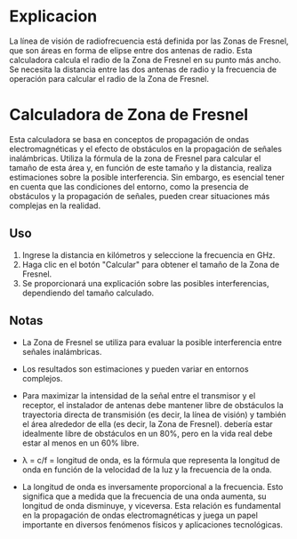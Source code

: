 # Explicacion

La línea de visión de radiofrecuencia está definida por las Zonas de Fresnel, que son áreas en forma de elipse entre dos antenas de radio. Esta calculadora calcula el radio de la Zona de Fresnel en su punto más ancho. Se necesita la distancia entre las dos antenas de radio y la frecuencia de operación para calcular el radio de la Zona de Fresnel.

# Calculadora de Zona de Fresnel

Esta calculadora se basa en conceptos de propagación de ondas electromagnéticas y el efecto de obstáculos en la propagación de señales inalámbricas. Utiliza la fórmula de la zona de Fresnel para calcular el tamaño de esta área y, en función de este tamaño y la distancia, realiza estimaciones sobre la posible interferencia. Sin embargo, es esencial tener en cuenta que las condiciones del entorno, como la presencia de obstáculos y la propagación de señales, pueden crear situaciones más complejas en la realidad.

## Uso

1. Ingrese la distancia en kilómetros y seleccione la frecuencia en GHz.
2. Haga clic en el botón "Calcular" para obtener el tamaño de la Zona de Fresnel.
3. Se proporcionará una explicación sobre las posibles interferencias, dependiendo del tamaño calculado.

## Notas

- La Zona de Fresnel se utiliza para evaluar la posible interferencia entre señales inalámbricas.

- Los resultados son estimaciones y pueden variar en entornos complejos.

- Para maximizar la intensidad de la señal entre el transmisor y el receptor, el instalador de antenas debe mantener libre de obstáculos la trayectoria directa de transmisión (es decir, la línea de visión) y también el área alrededor de ella (es decir, la Zona de Fresnel). debería estar idealmente libre de obstáculos en un 80%, pero en la vida real debe estar al menos en un 60% libre.

- λ = c/f = longitud de onda, es la fórmula que representa la longitud de onda en función de la velocidad de la luz y la frecuencia de la onda.

- La longitud de onda es inversamente proporcional a la frecuencia. Esto significa que a medida que la frecuencia de una onda aumenta, su longitud de onda disminuye, y viceversa. Esta relación es fundamental en la propagación de ondas electromagnéticas y juega un papel importante en diversos fenómenos físicos y aplicaciones tecnológicas.
